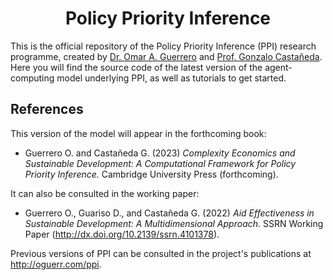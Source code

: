 # <center> Policy Priority Inference </center>

This is the official repository of the Policy Priority Inference (PPI) research programme, created by [Dr. Omar A. Guerrero](http://oguerr.com) and [Prof. Gonzalo Castañeda](https://www.social-complexity.com).
Here you will find the source code of the latest version of the agent-computing model underlying PPI, as well as tutorials to get started.

## References

This version of the model will appear in the forthcoming book:

* Guerrero O. and Castañeda G. (2023) *Complexity Economics and Sustainable Development: A Computational Framework for Policy Priority Inference.* Cambridge University Press (forthcoming).

It can also be consulted in the working paper:

* Guerrero O., Guariso D., and Castañeda G. (2022) *Aid Effectiveness in Sustainable Development: A Multidimensional Approach.* SSRN Working Paper (http://dx.doi.org/10.2139/ssrn.4101378).


Previous versions of PPI can be consulted in the project's publications at http://oguerr.com/ppi.

